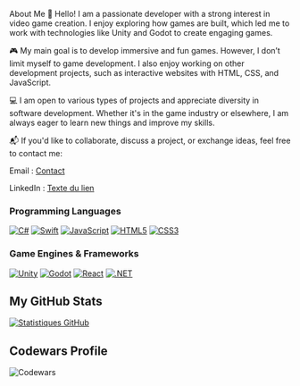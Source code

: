 
About Me
👋 Hello! I am a passionate developer with a strong interest in video game creation. I enjoy exploring how games are built, which led me to work with technologies like Unity and Godot to create engaging games.

🎮 My main goal is to develop immersive and fun games. However, I don’t limit myself to game development. I also enjoy working on other development projects, such as interactive websites with HTML, CSS, and JavaScript.

💻 I am open to various types of projects and appreciate diversity in software development. Whether it's in the game industry or elsewhere, I am always eager to learn new things and improve my skills.

📬 If you'd like to collaborate, discuss a project, or exchange ideas, feel free to contact me:

Email : [Contact](Emerick.Roeting1@gmail.com)

LinkedIn : [Texte du lien](https://www.linkedin.com/in/emerick-roeting-514b67329/)




### Programming Languages
[![C#](https://img.shields.io/badge/C%23-239120?style=for-the-badge&logo=c-sharp&logoColor=white)](https://docs.microsoft.com/en-us/dotnet/csharp/)
[![Swift](https://img.shields.io/badge/Swift-FA7343?style=for-the-badge&logo=swift&logoColor=white)](https://developer.apple.com/swift/)
[![JavaScript](https://img.shields.io/badge/JavaScript-F7DF1E?style=for-the-badge&logo=javascript&logoColor=black)](https://developer.mozilla.org/en-US/docs/Web/JavaScript)
[![HTML5](https://img.shields.io/badge/HTML5-E34F26?style=for-the-badge&logo=html5&logoColor=white)](https://developer.mozilla.org/en-US/docs/Web/HTML)
[![CSS3](https://img.shields.io/badge/CSS3-1572B6?style=for-the-badge&logo=css3&logoColor=white)](https://developer.mozilla.org/en-US/docs/Web/CSS)

### Game Engines & Frameworks
[![Unity](https://img.shields.io/badge/Unity-000000?style=for-the-badge&logo=unity&logoColor=white)](https://unity.com/)
[![Godot](https://img.shields.io/badge/Godot-478CBF?style=for-the-badge&logo=godot-engine&logoColor=white)](https://godotengine.org/)
[![React](https://img.shields.io/badge/React-20232A?style=for-the-badge&logo=react&logoColor=61DAFB)](https://reactjs.org/)
[![.NET](https://img.shields.io/badge/.NET-512BD4?style=for-the-badge&logo=dotnet&logoColor=white)](https://dotnet.microsoft.com/)


## My GitHub Stats

[![Statistiques GitHub](https://github-readme-stats.vercel.app/api?username=Kaiza42&show_icons=true&theme=radical)](https://github.com/Kaiza42)

## Codewars Profile
![Codewars](https://github.r2v.ch/codewars?user=Kaiza42&stroke=%252,3,111)